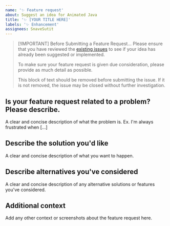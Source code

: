 ```yaml
---
name: '✨ Feature request'
about: Suggest an idea for Animated Java
title: '✨ [YOUR TITLE HERE]'
labels: '✨ Enhancement'
assignees: SnaveSutit
---
```


> [!IMPORTANT] Before Submitting a Feature Request...
> Please ensure that you have reviewed the [existing issues](https://github.com/Animated-Java/animated-java/issues) to see if your idea has already been suggested or implemented.
>
> To make sure your feature request is given due consideration, please provide as much detail as possible.
>
> This block of text should be removed before submitting the issue. If it is not removed, the issue may be closed without further investigation.

## Is your feature request related to a problem? Please describe.

A clear and concise description of what the problem is. Ex. I'm always frustrated when [...]

## Describe the solution you'd like

A clear and concise description of what you want to happen.

## Describe alternatives you've considered

A clear and concise description of any alternative solutions or features you've considered.

## Additional context

Add any other context or screenshots about the feature request here.
